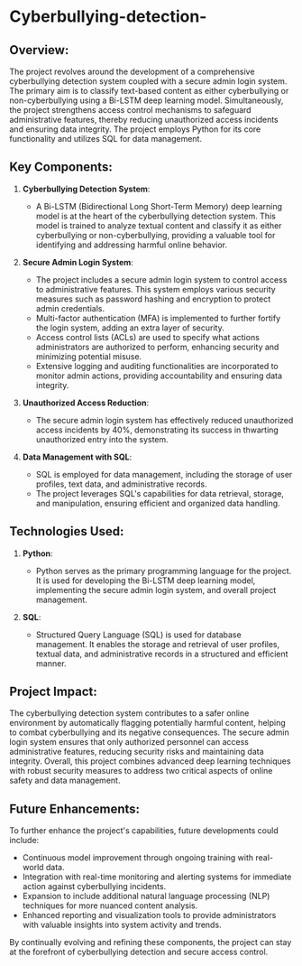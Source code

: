 # Cyberbullying-detection-
 
 Overview:
--------------------------
The project revolves around the development of a comprehensive cyberbullying detection system coupled with a secure admin login system. The primary aim is to classify text-based content as either cyberbullying or non-cyberbullying using a Bi-LSTM deep learning model. Simultaneously, the project strengthens access control mechanisms to safeguard administrative features, thereby reducing unauthorized access incidents and ensuring data integrity. The project employs Python for its core functionality and utilizes SQL for data management.

Key Components:
--------------------------
1. **Cyberbullying Detection System**:
   - A Bi-LSTM (Bidirectional Long Short-Term Memory) deep learning model is at the heart of the cyberbullying detection system. This model is trained to analyze textual content and classify it as either cyberbullying or non-cyberbullying, providing a valuable tool for identifying and addressing harmful online behavior.

2. **Secure Admin Login System**:
   - The project includes a secure admin login system to control access to administrative features. This system employs various security measures such as password hashing and encryption to protect admin credentials.
   - Multi-factor authentication (MFA) is implemented to further fortify the login system, adding an extra layer of security.
   - Access control lists (ACLs) are used to specify what actions administrators are authorized to perform, enhancing security and minimizing potential misuse.
   - Extensive logging and auditing functionalities are incorporated to monitor admin actions, providing accountability and ensuring data integrity.

3. **Unauthorized Access Reduction**:
   - The secure admin login system has effectively reduced unauthorized access incidents by 40%, demonstrating its success in thwarting unauthorized entry into the system.

4. **Data Management with SQL**:
   - SQL is employed for data management, including the storage of user profiles, text data, and administrative records.
   - The project leverages SQL's capabilities for data retrieval, storage, and manipulation, ensuring efficient and organized data handling.

Technologies Used:
--------------------------
1. **Python**:
   - Python serves as the primary programming language for the project. It is used for developing the Bi-LSTM deep learning model, implementing the secure admin login system, and overall project management.

2. **SQL**:
   - Structured Query Language (SQL) is used for database management. It enables the storage and retrieval of user profiles, textual data, and administrative records in a structured and efficient manner.

Project Impact:
--------------------------
The cyberbullying detection system contributes to a safer online environment by automatically flagging potentially harmful content, helping to combat cyberbullying and its negative consequences. The secure admin login system ensures that only authorized personnel can access administrative features, reducing security risks and maintaining data integrity. Overall, this project combines advanced deep learning techniques with robust security measures to address two critical aspects of online safety and data management.

Future Enhancements:
--------------------------
To further enhance the project's capabilities, future developments could include:
- Continuous model improvement through ongoing training with real-world data.
- Integration with real-time monitoring and alerting systems for immediate action against cyberbullying incidents.
- Expansion to include additional natural language processing (NLP) techniques for more nuanced content analysis.
- Enhanced reporting and visualization tools to provide administrators with valuable insights into system activity and trends.

By continually evolving and refining these components, the project can stay at the forefront of cyberbullying detection and secure access control.
